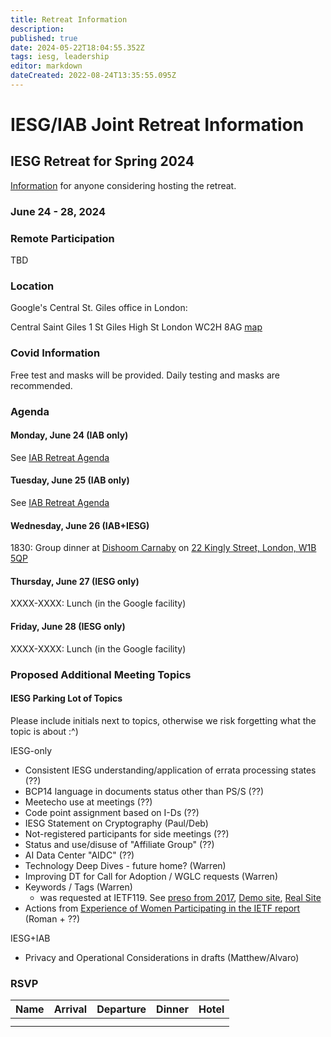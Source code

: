 ```yaml
---
title: Retreat Information
description: 
published: true
date: 2024-05-22T18:04:55.352Z
tags: iesg, leadership
editor: markdown
dateCreated: 2022-08-24T13:35:55.095Z
---
```


# IESG/IAB Joint Retreat Information
##  IESG Retreat for Spring 2024 
[Information](https://docs.google.com/document/d/1qhVhBBAbjujyjSZygTPeqWOs6Vg1zU-DLVTVodV7bDw/edit?usp=sharing) for anyone considering hosting the retreat. 

### June 24 - 28, 2024 



### Remote Participation 

TBD



### Location 

Google's Central St. Giles office in London:

Central Saint Giles
1 St Giles High St
London
WC2H 8AG
[map](https://www.google.com/maps/place/Central+Saint+Giles/)
 
### Covid Information 

Free test and masks will be provided. Daily testing and masks are recommended.


### Agenda 

#### Monday, June 24 (IAB only)

See [IAB Retreat Agenda](https://wiki.ietf.org/group/iab/2024_Retreat)

#### Tuesday, June 25 (IAB only)

See [IAB Retreat Agenda](https://wiki.ietf.org/group/iab/2024_Retreat)

#### Wednesday, June 26 (IAB+IESG)


1830: Group dinner at [Dishoom Carnaby](https://www.dishoom.com/carnaby/) on [22 Kingly Street, London, W1B 5QP](https://www.google.com/maps/place/Dishoom+Carnaby/@51.5130915,-0.1417758,17z/data=!3m1!4b1!4m5!3m4!1s0x487604d56e75df5f:0x46d397c759942b9f!8m2!3d51.5130882!4d-0.1395871?shorturl=1)



#### Thursday, June 27 (IESG only)

XXXX-XXXX: Lunch (in the Google facility) 

#### Friday, June 28 (IESG only)

XXXX-XXXX: Lunch (in the Google facility) 

### Proposed Additional Meeting Topics

#### IESG Parking Lot of Topics

Please include initials next to topics, otherwise we risk forgetting what the topic is about :^)

IESG-only
* Consistent IESG understanding/application of errata processing states (??)
* BCP14 language in documents status other than PS/S (??)
* Meetecho use at meetings (??)
* Code point assignment based on I-Ds (??)
* IESG Statement on Cryptography (Paul/Deb)
* Not-registered participants for side meetings (??)
* Status and use/disuse of "Affiliate Group" (??)
* AI Data Center "AIDC" (??)
* Technology Deep Dives - future home? (Warren)
* Improving DT for Call for Adoption / WGLC requests (Warren)
* Keywords / Tags (Warren)
  * was requested at IETF119. See [preso from 2017](https://slides.com/wkumari/deck-f68ee558-abac-4af2-9357-5669734d3445?token=hcQPCnnP#/9), [Demo site](https://www.superficialinjurymonkey.com/keywords/page.html), [Real Site](https://www.ietf.org/technologies/keywords/)
* Actions from [Experience of Women Participating in the IETF report](https://www.ietf.org/media/documents/Experience_of_Women_Participating_in_the_IETF.pdf) (Roman + ??)

IESG+IAB
* Privacy and Operational Considerations in drafts (Matthew/Alvaro)

### RSVP

| Name        | Arrival    | Departure  | Dinner  | Hotel |
| :---        |   :----:   |    :----:  | :----:  |:----: |
|      |   |  |      | |
|       |  |  |      | |





